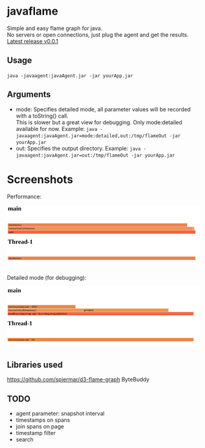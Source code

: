 # javaflame

Simple and easy flame graph for java.  
No servers or open connections, just plug the agent and get the results.  
[Latest release v0.0.1](https://github.com/beothorn/javaflame/releases/download/v1.0.0/javaAgent.jar)

## Usage

`java -javaagent:javaAgent.jar -jar yourApp.jar`  

## Arguments

- mode: Specifies detailed mode, all parameter values will be recorded with a toString() call.  
This is slower but a great view for debugging. Only mode:detailed available for now. Example: `java -javaagent:javaAgent.jar=mode:detailed,out:/tmp/flameOut -jar yourApp.jar`
- out: Specifies the output directory. Example: `java -javaagent:javaAgent.jar=out:/tmp/flameOut -jar yourApp.jar`

# Screenshots

Performance:  

![flamegraph](https://github.com/beothorn/javaflame/blob/main/screenshot.png?raw=true)

Detailed mode (for debugging):  

![flamegraph detailed](https://github.com/beothorn/javaflame/blob/main/screenshotDetailedMode.png?raw=true)


## Libraries used

https://github.com/spiermar/d3-flame-graph
ByteBuddy

## TODO

- agent parameter: snapshot interval
- timestamps on spans
- join spans on page
- timestamp filter
- search
